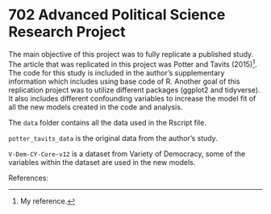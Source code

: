 # 702 Advanced Political Science Research Project

The main objective of this project was to fully replicate a published study. The article that was replicated in this project was Potter and Tavits (2015)[^1]. The code for this study is included in the author’s supplementary information which includes using base code of R. Another goal of this replication project was to utilize different packages (ggplot2 and tidyverse). It also includes different confounding variables to increase the model fit of all the new models created in the code and analysis. 

The `data` folder contains all the data used in the Rscript file. 

`potter_tavits_data` is the original data from the author’s study. 

`V-Dem-CY-Core-v12` is a dataset from Variety of Democracy, some of the variables within the dataset are used in the new models. 


References: 

[^1]: My reference.
